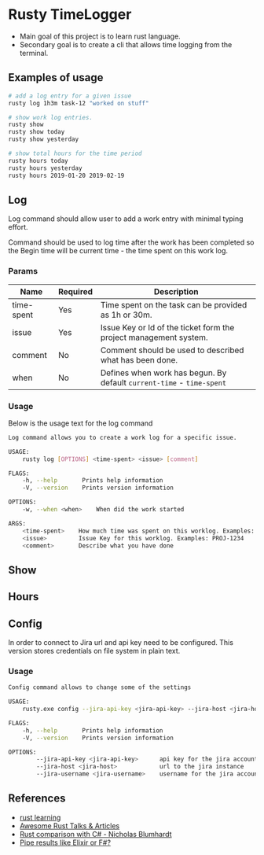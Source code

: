 # Rusty TimeLogger

* Main goal of this project is to learn rust language. 
* Secondary goal is to create a cli that allows time logging from the terminal.


## Examples of usage

``` bash  
# add a log entry for a given issue
rusty log 1h3m task-12 "worked on stuff"

# show work log entries.
rusty show
rusty show today 
rusty show yesterday

# show total hours for the time period
rusty hours today
rusty hours yesterday
rusty hours 2019-01-20 2019-02-19
```

## Log
Log command should allow user to add a work entry with minimal typing effort.

Command should be used to log time after the work has been completed so the Begin time will be current time - the time spent on this work log.

### Params 

| Name       | Required | Description                                                           |
| ---------- | -------- | --------------------------------------------------------------------- |
| time-spent | Yes      | Time spent on the task can be provided as 1h or 30m.                  |
| issue      | Yes      | Issue Key or Id of the ticket form the project management system.     |
| comment    | No       | Comment should be used to described what has been done.               |
| when       | No       | Defines when work has begun. By default `current-time` - `time-spent` |

### Usage
Below is the usage text for the log command
``` bash
Log command allows you to create a work log for a specific issue.

USAGE:
    rusty log [OPTIONS] <time-spent> <issue> [comment]

FLAGS:
    -h, --help       Prints help information
    -V, --version    Prints version information

OPTIONS:
    -w, --when <when>    When did the work started

ARGS:
    <time-spent>    How much time was spent on this worklog. Examples: is 1h or 1h30m or 30m
    <issue>         Issue Key for this worklog. Examples: PROJ-1234
    <comment>       Describe what you have done
```
## Show 


## Hours

## Config
In order to connect to Jira url and api key need to be configured. This version stores credentials on file system in plain text.

### Usage
``` bash
Config command allows to change some of the settings

USAGE:
    rusty.exe config --jira-api-key <jira-api-key> --jira-host <jira-host> --jira-username <jira-username>

FLAGS:
    -h, --help       Prints help information
    -V, --version    Prints version information

OPTIONS:
        --jira-api-key <jira-api-key>      api key for the jira account that will  be used to log time.
        --jira-host <jira-host>            url to the jira instance
        --jira-username <jira-username>    username for the jira account that will  be used to log time.
```


## References
- [rust learning](https://github.com/ctjhoa/rust-learning)
- [Awesome Rust Talks & Articles](https://github.com/nikitaignatov/awesome-rust-talks)
- [Rust comparison with C# - Nicholas Blumhardt](https://nblumhardt.com/2016/03/exploring-rust/)
- [Pipe results like Elixir or F#?](https://users.rust-lang.org/t/pipe-results-like-elixir/11175/19)
